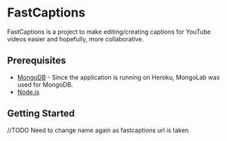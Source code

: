 FastCaptions
===============

FastCaptions is a project to make editing/creating captions for YouTube videos easier and hopefully, more collaborative.

Prerequisites
-------------

- [MongoDB](http://www.mongodb.org/downloads) - Since the application is running on Heroku, MongoLab was used for MongoDB.
- [Node.js](http://nodejs.org)

Getting Started
---------------
//TODO Need to change name again as fastcaptions url is taken
